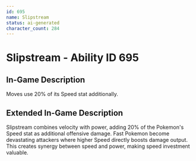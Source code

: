 ```yaml
---
id: 695
name: Slipstream
status: ai-generated
character_count: 284
---
```


# Slipstream - Ability ID 695

## In-Game Description
Moves use 20% of its Speed stat additionally.

## Extended In-Game Description
Slipstream combines velocity with power, adding 20% of the Pokemon's Speed stat as additional offensive damage. Fast Pokemon become devastating attackers where higher Speed directly boosts damage output. This creates synergy between speed and power, making speed investment valuable.